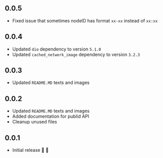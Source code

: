 ## 0.0.5

* Fixed issue that sometimes nodeID has format `xx-xx` instead of `xx:xx`

## 0.0.4

* Updated `dio` dependency to version `5.1.0`
* Updated `cached_network_image` dependency to version `3.2.3`

## 0.0.3

* Updated `README.MD` texts and images

## 0.0.2

* Updated `README.MD` texts and images
* Added documentation for publid API
* Cleanup unused files

## 0.0.1

* Initial release 🎉 🥳
